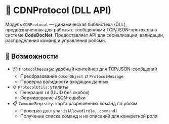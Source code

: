 # 📘 CDNProtocol (DLL API)

Модуль `CDNProtocol` — динамическая библиотека (DLL), предназначенная для работы с сообщениями TCP/JSON-протокола в системе **CodeDocNet**. Предоставляет API для сериализации, валидации, распределения команд и управления ролями.

## 🔹 Возможности

- 📦 `ProtocolMessage`: удобный контейнер для TCP/JSON-сообщений
    - Преобразование `QJsonObject` ⇄ `ProtocolMessage`
    - Проверка валидности входящих данных
- ⚙️ `ProtocolUtils`: утилиты
    - Генерация `id` (UUID без скобок)
    - Формирование JSON-ошибки
- 📋 `CommandRegistry`: карта разрешённых команд по ролям
    - Проверка доступа: `isAllowed(role, command)`
    - Получение списка команд и их описаний для конкретной роли

